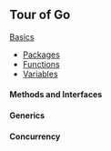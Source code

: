 ## Tour of Go

[Basics](./basics)
- [Packages](./basics/01-packages/)
- [Functions](./basics/02-functions/)
- [Variables](./basics/03-variables/)

#### Methods and Interfaces

#### Generics

#### Concurrency